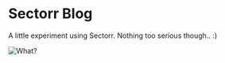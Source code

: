 # Sectorr Blog
A little experiment using Sectorr. Nothing too serious though.. :)

![What?](https://www.janyk.nl/s/i/1457643235.png "What?")
